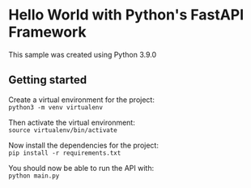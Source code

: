 # Hello World with Python's FastAPI Framework

This sample was created using Python 3.9.0

## Getting started

Create a virtual environment for the project:  
`python3 -m venv virtualenv`

Then activate the virtual environment:  
`source virtualenv/bin/activate`

Now install the dependencies for the project:  
`pip install -r requirements.txt`

You should now be able to run the API with:  
`python main.py`
